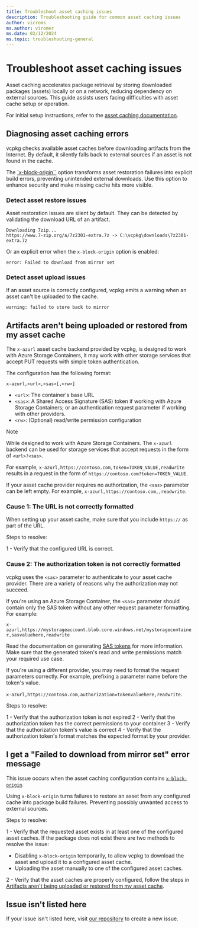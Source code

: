 ```yaml
---
title: Troubleshoot asset caching issues
description: Troubleshooting guide for common asset caching issues
author: vicroms
ms.author: viromer
ms.date: 02/12/2024
ms.topic: troubleshooting-general
---
```


# Troubleshoot asset caching issues

Asset caching accelerates package retrieval by storing downloaded packages (assets)
locally or on a network, reducing dependency on external sources. This guide assists
users facing difficulties with asset cache setup or operation.

For initial setup instructions, refer to the [asset caching documentation](../concepts/asset-caching.md).

## Diagnosing asset caching errors

vcpkg checks available asset caches before downloading artifacts from the Internet.
By default, it silently falls back to external sources if an asset is not found in
the cache.

The [`x-block-origin``](../users/assetcaching.md#x-block-origin) option transforms
asset restoration failures into explicit build errors, preventing unintended external
downloads. Use this option to enhance security and make missing cache hits more visible.

### Detect asset restore issues

Asset restoration issues are silent by default. They can be detected by validating
the download URL of an artifact.

```Console
Downloading 7zip...
https://www.7-zip.org/a/7z2301-extra.7z -> C:\vcpkg\downloads\7z2301-extra.7z
```

Or an explicit error when the `x-block-origin` option is enabled:

```Console
error: Failed to download from mirror set
```

### Detect asset upload issues

If an asset source is correctly configured, vcpkg emits a warning when an asset can't
be uploaded to the cache.

```Console
warning: failed to store back to mirror
```

## <a name="cache-failure"></a> Artifacts aren't being uploaded or restored from my asset cache

The `x-azurl` asset cache backend provided by vcpkg, is designed to work with
Azure Storage Containers, it may work with other storage services that accept
PUT requests with simple token authentication.

The configuration has the following format:

`x-azurl,<url>,<sas>[,<rw>]`

* `<url>`: The container's base URL
* `<sas>`: A Shared Access Signature (SAS) token if working with Azure Storage
  Containers; or an authentication request parameter if working with other providers.
* `<rw>`: (Optional) read/write permission configuration

> [!NOTE]
> While designed to work with Azure Storage Containers. The `x-azurl` backend
> can be used for storage services that accept requests in the form of
> `<url>?<sas>`.

For example, `x-azurl,https://contoso.com,token=TOKEN_VALUE,readwrite` results in
a request in the form of `https://contoso.com?token=TOKEN_VALUE`.

If your asset cache provider requires no authorization, the `<sas>` parameter can
be left empty. For example, `x-azurl,https://contoso.com,,readwrite`.

### Cause 1: The URL is not correctly formatted

When setting up your asset cache, make sure that you include `https://` as part of
the URL.

Steps to resolve:

1 - Verify that the configured URL is correct.

### Cause 2: The authorization token is not correctly formatted

vcpkg uses the `<sas>` parameter to authenticate to your asset cache provider.
There are a variety of reasons why the authorization may not succeed.

If you're using an Azure Storage Container, the `<sas>` parameter should contain
only the SAS token without any other request parameter formatting. For example:

`x-azurl,https://mystorageaccount.blob.core.windows.net/mystoragecontainer,sasvaluehere,readwrite`

Read the documentation on generating [SAS
tokens](/azure/storage/blobs/blob-containers-portal#generate-a-shared-access-signature)
for more information. Make sure that the generated token's read and write
permissions match your required use case.

If you're using a different provider, you may need to format the request
parameters correctly. For example, prefixing a parameter name before the token's
value.

`x-azurl,https://contoso.com,authorization=tokenvaluehere,readwrite`.

Steps to resolve:

1 - Verify that the authorization token is not expired
2 - Verify that the authorization token has the correct permissions to your container
3 - Verify that the authorization token's value is correct
4 - Verify that the authorization token's format matches the expected format by
your provider.

## I get a "Failed to download from mirror set" error message

This issue occurs when the asset caching configuration contains
[`x-block-origin`](../users/assetcaching.md#x-block-origin).

Using `x-block-origin` turns failures to restore an asset from any configured cache
into package build failures. Preventing possibly unwanted access to external sources.

Steps to resolve:

1 - Verify that the requested asset exists in at least one of the configured asset
caches. If the package does not exist there are two methods to resolve the issue:

  * Disabling `x-block-origin` temporarily, to allow vcpkg to download the asset
    and upload it to a configured asset cache.
  * Uploading the asset manually to one of the configured asset caches.

2 - Verify that the asset caches are properly configured, follow the steps in
[Artifacts aren't being uploaded or restored from my asset cache](#cache-failure).

## Issue isn't listed here

If your issue isn't listed here, visit [our
repository](https://github.com/microsoft/vcpkg/issues) to create a new issue.
